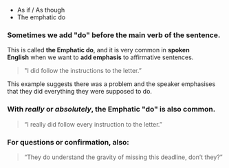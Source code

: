 - As if / As though
- The emphatic do


### Sometimes we add "do" before the main verb of the sentence.

This is called **the Emphatic do**, and it is very common in **spoken English** when we want to **add emphasis** to affirmative sentences.

> "I did follow the instructions to the letter.”

This example suggests there was a problem and the speaker emphasises that they did everything they were supposed to do. 

### With _really_ or _absolutely_, the Emphatic "do" is also **common**.

> “I really did follow every instruction to the letter.”

### For questions or confirmation, also:

> “They do understand the gravity of missing this deadline, don’t they?”
